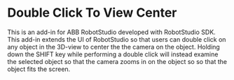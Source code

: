 # Double Click To View Center

This is an add-in for ABB RobotStudio developed with RobotStudio SDK. This add-in extends the UI of RobotStudio so that users can double click on any object in the 3D-view to 
center the the camera on the object. Holding down the SHIFT key while performing a double click will instead examine the selected object so that the camera zooms in on the object so
so that the object fits the screen.

